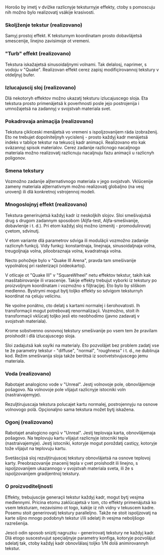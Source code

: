 Horošo by imetj v dvižke razlicnyje teksturnyje effekty, ctoby s pomoscuju nih možno bylo realizovatj vsäkije krasivosti.

### Skoljženje tekstur (realizovano)

Samyj prostoj effekt.
K teksturnym koordinatam prosto dobavläjetsä smescenije, linejno zavisimoje ot vremeni.


### "Turb" effekt (realizovano)

Tekstura iskažajetsä sinusoidaljnymi volnami.
Tak delalosj, naprimer, s vodoju v "Quake".
Realizovan effekt cerez zapisj modifiçirovannoj tekstury v otdeljnyj bufer.


### Izlucajuscij sloj (realizovano)

Dlä nekotoryh effektov možno ukazatj teksturu izlucajuscego sloja.
Eta tekstura prosto primenäjetsä k poverhnosti posle jejo postrojenija i umnožajetsä na zadannyj v svojstvah materiala svet.


### Pokadrovaja animaçija (realizovano)

Tekstura çikliceski menäjetsä vo vremeni s ispoljzovanijem räda izobraženij.
Eto ne trebujet dopolniteljnyh vycislenij - prosto každyj kadr menäjetsä indeks v tabliçe tekstur na tekuscij kadr animaçii.
Realizovano eto kak sväzannyj spisok materialov.
Cerez zadanije razlicnogo nacaljnogo materiala možno realizovatj razlicnuju nacaljnuju fazu animaçii u razlicnyh poligonov.


### Smena tekstury

Vozmožno zadanije aljternativnogo materiala v jego svojstvah.
Vklücenije zameny materiala aljternativnym možno realizovatj globaljno (na vesj urovenj) ili dlä konkretnoj vstrojennoj modeli.


### Mnogoslojnyj effekt (realizovano)

Tekstura generirujetsä každyj kadr iz neskoljkih slojov.
Sloi smešivajutsä drug s drugom zadannym sposobom (Aljfa-test, Aljfa-smešivanije, dobavlenije i t. d.).
Pri etom každyj sloj možno izmenitj - promodulirovatj çvetom, sdvinutj.

V etom variante dlä parametrov sdviga ili moduläçii vozmožno zadanije razlicnyh funkçij.
Vidy funkçj: konstantnaja, linejnaja, sinusoidaljnaja volna, treugoljnaja volna, piloobraznaja volna, kvadratnaja volna.

Necto pohožeje bylo v "Quake III Arena", pravda tam smešivanije vypolnälosj pri rasterizaçii (videokartoj).

V otlicaje ot "Quake III" v "SquareWheel" netu effektov tekstur, takih kak masštabirovanije ili vrascenije.
Takije effekty trebujut vyborki iz tekstury po proizvoljnym koordinatam i vozmožno s filjtraçijej.
Eto bylo by sliškom medlenno.
Bystrymi mogut bytj toljko effekty so sdvigom teksturnyh koordinat na çeluju velicinu.

Ne vpolne ponätno, cto delatj s kartami normalej i šerohovatosti.
Ih transformaçii mogut potrebovatj renormalizaçii.
Vozmožno, stoit ih transformaçii vklücatj toljko jesli eto neobhodimo (javno zadavatj v svojstvah materiala).

Krome sobstvenno osnovnoj tekstury smešivanije po vsem tem že pravilam proishodit i dlä izlucajuscego sloja.

Sloi zadajutsä kak ssylki na materialy.
Eto pozvoläjet bez problem zadatj vse te že parametry tekstur - "diffuse", "normal", "roughness" i t. d., ne dubliruja kod.
Režim smešivanija sloja takže berötsä iz sootvetstvujuscego jemu materiala.


### Voda (realizovano)

Rabotajet analogicno vode v "Unreal".
Jestj volnovoje pole, obnovläjemoje pošagovo.
Na volnovoje pole vlijajut razlicnyje istocniki voln (nastraivajemyje).

Rezuljtirujuscaja tekstura polucajet kartu normalej, postrojennyju na osnove volnovogo polä.
Opçionaljno sama tekstura možet bytj iskažena.


### Ogonj (realizovano)

Rabotajet analogicno ognü v "Unreal".
Jestj teplovaja karta, obnovläjemaja pošagovo.
Na teplovuju kartu vlijajut razlicnyje istocniki tepla (nastraivajemyje).
Jestj istocniki, kotoryje mogut poroždatj castiçy, kotoryje tože vlijajut na teplovuju kartu.

Svetäscijsä sloj rezuljtirujuscej tekstury obnovläjetsä na osnove teplovoj karty.
Preobrazovanije znacenij tepla v çvet proishodit ili linejno, s ispoljzovanijem ukazannogo v svojstvah materiala sveta, ili že s ispoljzovanijem gradijentnoj tekstury.


### O proizvoditeljnosti

Effekty, trebujuscije generaçii tekstur každyj kadr, mogut bytj vesjma medlennymi.
Pricina etomu zaklücajetsä v tom, cto effekty primenäjutsä ko vsem teksturam, nezavisimo ot togo, kakije iz nih vidny v tekuscem kadre.
Posemu stoit generirovatj tekstury paralleljno.
Takže ne stoit ispoljzovatj na karte siljno mnogo podobnyh tekstur i/ili sdelatj ih vesjma neboljšogo razrešenija.

Jescö odin sposob snizitj nagruzku - generirovatj tekstury ne každyj kadr.
Dlä etogo suscestvujut speçialjnyje parametry konfiga, kotoryje pozvoläjut sdelatj tak, ctoby každyj kadr obnovlälasj toljko 1/N dolä animirovannyh tekstur.
